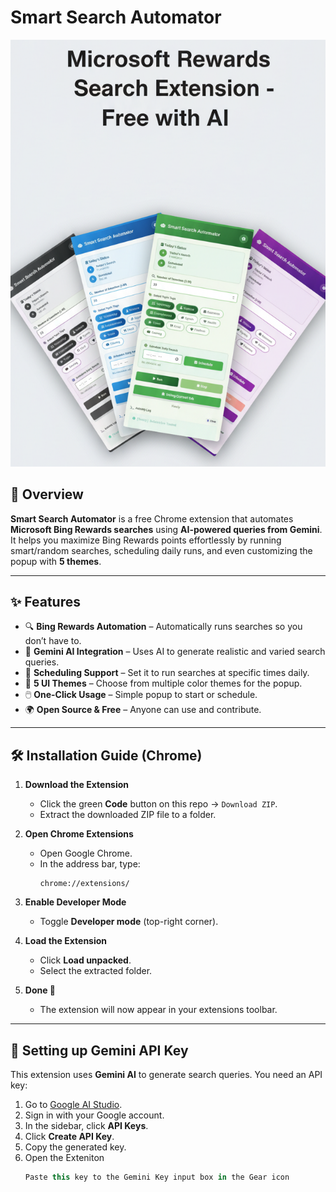 # Smart Search Automator  

![Smart Search Automator](./8dddfb20-3740-48d0-9d84-ce43a93920c5.png)

## 🚀 Overview  
**Smart Search Automator** is a free Chrome extension that automates **Microsoft Bing Rewards searches** using **AI-powered queries from Gemini**.  
It helps you maximize Bing Rewards points effortlessly by running smart/random searches, scheduling daily runs, and even customizing the popup with **5 themes**.  

---

## ✨ Features  
- 🔍 **Bing Rewards Automation** – Automatically runs searches so you don’t have to.  
- 🤖 **Gemini AI Integration** – Uses AI to generate realistic and varied search queries.  
- 📅 **Scheduling Support** – Set it to run searches at specific times daily.  
- 🎨 **5 UI Themes** – Choose from multiple color themes for the popup.  
- 🖱️ **One-Click Usage** – Simple popup to start or schedule.  
- 🌍 **Open Source & Free** – Anyone can use and contribute.  

---

## 🛠 Installation Guide (Chrome)  

1. **Download the Extension**  
   - Click the green **Code** button on this repo → `Download ZIP`.  
   - Extract the downloaded ZIP file to a folder.  

2. **Open Chrome Extensions**  
   - Open Google Chrome.  
   - In the address bar, type:  
     ```
     chrome://extensions/
     ```  

3. **Enable Developer Mode**  
   - Toggle **Developer mode** (top-right corner).  

4. **Load the Extension**  
   - Click **Load unpacked**.  
   - Select the extracted folder.  

5. **Done 🎉**  
   - The extension will now appear in your extensions toolbar.  

---

## 🔑 Setting up Gemini API Key  

This extension uses **Gemini AI** to generate search queries. You need an API key:  

1. Go to [Google AI Studio](https://aistudio.google.com/).  
2. Sign in with your Google account.  
3. In the sidebar, click **API Keys**.  
4. Click **Create API Key**.  
5. Copy the generated key.  
6. Open the Exteniton 
   ```javascript
   Paste this key to the Gemini Key input box in the Gear icon
